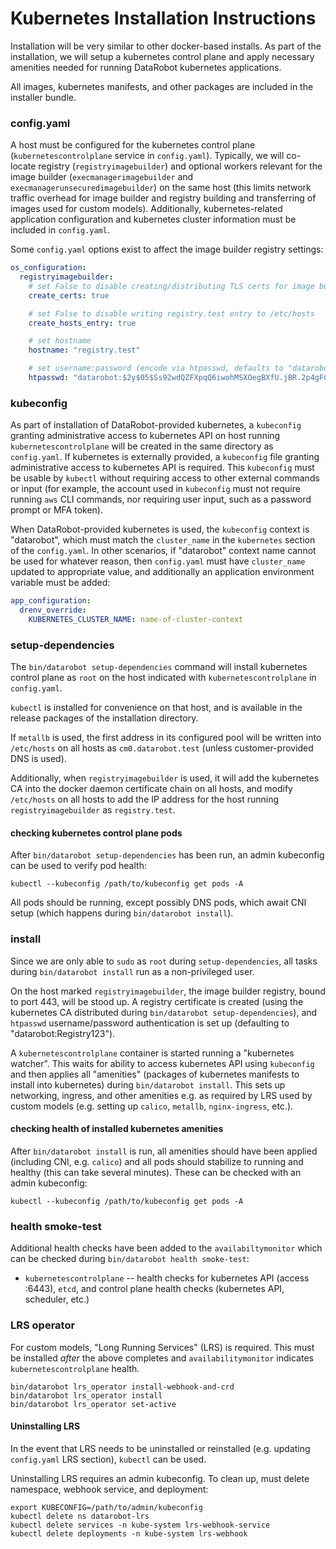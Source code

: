 # Kubernetes Installation Instructions

Installation will be very similar to other docker-based installs. As part of the installation, we will setup a kubernetes control plane and apply necessary amenities needed for running DataRobot kubernetes applications.

All images, kubernetes manifests, and other packages are included in the installer bundle.

### config.yaml

A host must be configured for the kubernetes control plane (`kubernetescontrolplane` service in `config.yaml`). Typically, we will co-locate registry (`registryimagebuilder`) and optional workers relevant for the image builder (`execmanagerimagebuilder` and `execmanagerunsecuredimagebuilder`) on the same host (this limits network traffic overhead for image builder and registry building and transferring of images used for custom models). Additionally, kubernetes-related application configuration and kubernetes cluster information must be included in `config.yaml`.

Some `config.yaml` options exist to affect the image builder registry settings:

```yaml
os_configuration:
  registryimagebuilder:
    # set False to disable creating/distributing TLS certs for image builder registry
    create_certs: true

    # set False to disable writing registry.test entry to /etc/hosts
    create_hosts_entry: true

    # set hostname
    hostname: "registry.test"

    # set username:password (encode via htpasswd, defaults to "datarobot:Registry123")
    htpasswd: "datarobot:$2y$05$Ss92wdQZFXpqQ6iwohMSXOegBXfU.jBR.2p4gFCmbKMMUekRExCui"
```

### kubeconfig

As part of installation of DataRobot-provided kubernetes, a `kubeconfig` granting administrative access to kubernetes API on host running `kubernetescontrolplane` will be created in the same directory as `config.yaml`. If kubernetes is externally provided, a `kubeconfig` file granting administrative access to kubernetes API is required. This `kubeconfig` must be usable by `kubectl` without requiring access to other external commands or input (for example, the account used in `kubeconfig` must not require running `aws` CLI commands, nor requiring user input, such as a password prompt or MFA token).

When DataRobot-provided kubernetes is used, the `kubeconfig` context is "datarobot", which must match the `cluster_name` in the `kubernetes` section of the `config.yaml`. In other scenarios, if "datarobot" context name cannot be used for whatever reason, then `config.yaml` must have `cluster_name` updated to appropriate value, and additionally an application environment variable must be added:

```yaml
app_configuration:
  drenv_override:
    KUBERNETES_CLUSTER_NAME: name-of-cluster-context
```

### setup-dependencies

The `bin/datarobot setup-dependencies` command will install kubernetes control plane as `root` on the host indicated with `kubernetescontrolplane` in `config.yaml`.

`kubectl` is installed for convenience on that host, and is available in the release packages of the installation directory.

If `metallb` is used, the first address in its configured pool will be written into `/etc/hosts` on all hosts as `cm0.datarobot.test` (unless customer-provided DNS is used).

Additionally, when `registryimagebuilder` is used, it will add the kubernetes CA into the docker daemon certificate chain on all hosts, and modify `/etc/hosts` on all hosts to add the IP address for the host running `registryimagebuilder` as `registry.test`.

#### checking kubernetes control plane pods

After `bin/datarobot setup-dependencies` has been run, an admin kubeconfig can be used to verify pod health:

```shell
kubectl --kubeconfig /path/to/kubeconfig get pods -A
```

All pods should be running, except possibly DNS pods, which await CNI setup (which happens during `bin/datarobot install`).

### install

Since we are only able to `sudo` as `root` during `setup-dependencies`, all tasks during `bin/datarobot install` run as a non-privileged user.

On the host marked `registryimagebuilder`, the image builder registry, bound to port 443, will be stood up. A registry certificate is created (using the kubernetes CA distributed during `bin/datarobot setup-dependencies`), and `htpasswd` username/password authentication is set up (defaulting to "datarobot:Registry123").

A `kubernetescontrolplane` container is started running a "kubernetes watcher". This waits for ability to access kubernetes API using `kubeconfig` and then applies all "amenities" (packages of kubernetes manifests to install into kubernetes) during `bin/datarobot install`. This sets up networking, ingress, and other amenities e.g. as required by LRS used by custom models (e.g. setting up `calico`, `metallb`, `nginx-ingress`, etc.).

#### checking health of installed kubernetes amenities

After `bin/datarobot install` is run, all amenities should have been applied (including CNI, e.g. `calico`) and all pods should stabilize to running and healthy (this can take several minutes). These can be checked with an admin kubeconfig:

```shell
kubectl --kubeconfig /path/to/kubeconfig get pods -A
```

### health smoke-test

Additional health checks have been added to the `availabiltymonitor` which can be checked during `bin/datarobot health smoke-test`:

  * `kubernetescontrolplane` -- health checks for kubernetes API (access :6443), `etcd`, and control plane health checks (kubernetes API, scheduler, etc.)

### LRS operator

For custom models, "Long Running Services" (LRS) is required. This must be installed _after_ the above completes and `availabilitymonitor` indicates `kubernetescontrolplane` health.

```shell
bin/datarobot lrs_operator install-webhook-and-crd
bin/datarobot lrs_operator install
bin/datarobot lrs_operator set-active
```

#### Uninstalling LRS

In the event that LRS needs to be uninstalled or reinstalled (e.g. updating `config.yaml` LRS section), `kubectl` can be used.

Uninstalling LRS requires an admin kubeconfig. To clean up, must delete namespace, webhook service, and deployment:

```shell
export KUBECONFIG=/path/to/admin/kubeconfig
kubectl delete ns datarobot-lrs
kubectl delete services -n kube-system lrs-webhook-service
kubectl delete deployments -n kube-system lrs-webhook
```
